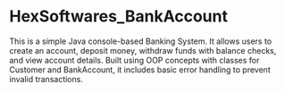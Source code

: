 # HexSoftwares_BankAccount
This is a simple Java console-based Banking System. It allows users to create an account, deposit money, withdraw funds with balance checks, and view account details. Built using OOP concepts with classes for Customer and BankAccount, it includes basic error handling to prevent invalid transactions.
